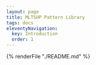 ```yaml
---
layout: page
title: MLTSHP Pattern Library
tags: docs
eleventyNavigation:
  key: Introduction
  order: 1
---
```


{% renderFile "./README.md" %}
